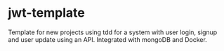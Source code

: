 # jwt-template
Template for new projects using tdd for a system with user login, signup and user update using an API. Integrated with mongoDB and Docker.
